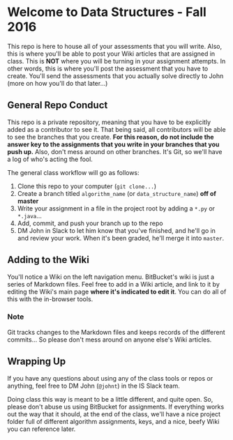 # Welcome to Data Structures - Fall 2016

This repo is here to house all of your assessments that you will write. Also, this is where you'll be able to post your Wiki articles that are assigned in class. This is **NOT** where you will be turning in your assignment attempts. In other words, this is where you'll post the assessment that you have to create. You'll send the assessments that you actually solve directly to John (more on how you'll do that later...) 

## General Repo Conduct

This repo is a private repository, meaning that you have to be explicitly added as a contributor to see it. That being said, all contributors will be able to see the branches that you create. **For this reason, do not include the answer key to the assignments that you write in your branches that you push up.** Also, don't mess around on other branches. It's Git, so we'll have a log of who's acting the fool. 

The general class workflow will go as follows: 

1. Clone this repo to your computer (`git clone...`)
2. Create a branch titled `algorithm_name` (or `data_structure_name`) **off of master**
3. Write your assignment in a file in the project root by adding a `*.py` or `*.java`... 
4. Add, commit, and push your branch up to the repo
5. DM John in Slack to let him know that you've finished, and he'll go in and review your work. When it's been graded, he'll merge it into `master`. 

## Adding to the Wiki

You'll notice a Wiki on the left navigation menu. BitBucket's wiki is just a series of Markdown files. Feel free to add in a Wiki article, and link to it by editing the Wiki's main page **where it's indicated to edit it**. You can do all of this with the in-browser tools. 

### Note

Git tracks changes to the Markdown files and keeps records of the different commits... So please don't mess around on anyone else's Wiki articles. 

## Wrapping Up

If you have any questions about using any of the class tools or repos or anything, feel free to DM John (`@johnt`) in the IS Slack team. 

Doing class this way is meant to be a little different, and quite open. So, please don't abuse us using BitBucket for assignments. If everything works out the way that it should, at the end of the class, we'll have a nice project folder full of different algorithm assignments, keys, and a nice, beefy Wiki you can reference later.